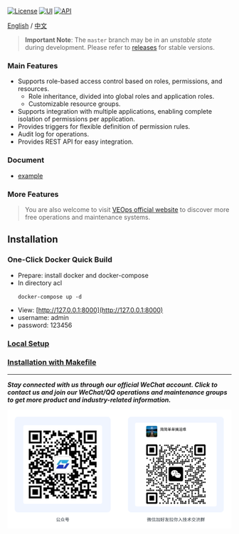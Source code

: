 
[![License](https://img.shields.io/badge/License-AGPLv3-brightgreen)](https://github.com/veops/cmdb/blob/master/LICENSE)
[![UI](https://img.shields.io/badge/UI-Ant%20Design%20Pro%20Vue-brightgreen)](https://github.com/sendya/ant-design-pro-vue)
[![API](https://img.shields.io/badge/API-Flask-brightgreen)](https://github.com/pallets/flask)

[English](README_en.md) / [中文](README.md)

> **Important Note**: The `master` branch may be in an _unstable state_ during development.
> Please refer to [releases](https://github.com/veops/acl/releases) for stable versions.

### Main Features

- Supports role-based access control based on roles, permissions, and resources.
  - Role inheritance, divided into global roles and application roles.
  - Customizable resource groups.
- Supports integration with multiple applications, enabling complete isolation of permissions per application.
- Provides triggers for flexible definition of permission rules.
- Audit log for operations.
- Provides REST API for easy integration.

### Document

- <a href="acl-api/example.py" target="_blank">example</a> 


### More Features

> You are also welcome to visit [VEOps official website](https://veops.cn) to discover more free operations and maintenance systems.

## Installation

### One-Click Docker Quick Build

- Prepare: install docker and docker-compose
- In directory acl
  ```
  docker-compose up -d
  ```
- View: [http://127.0.0.1:8000](http://127.0.0.1:8000)
- username: admin
- password: 123456


### [Local Setup](docs/local.md)

### [Installation with Makefile](docs/makefile.md)

---

_**Stay connected with us through our official WeChat account. Click to contact us and join our WeChat/QQ operations and maintenance groups to get more product and industry-related information.**_

![veops](docs/images/wechat.png)
